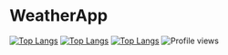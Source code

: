 # WeatherApp
[![Top Langs](https://github-readme-stats.vercel.app/api/top-langs/?username=rohith1221)](https://github.com/rohith1221/github-readme-stats)
[![Top Langs](https://github-readme-stats.vercel.app/api/top-langs/?username=rohith1221&exclude_repo=github-readme-stats,rohith1221.github.io)](https://github.com/rohith1221/github-readme-stats)
[![Top Langs](https://github-readme-stats.vercel.app/api/top-langs/?username=rohith1221&layout=compact)](https://github.com/rohith1221/github-readme-stats)
![Profile views](https://gpvc.arturio.dev/rohith1221)
